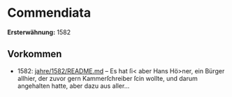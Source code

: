 # Commendiata

**Ersterwähnung:** 1582

## Vorkommen
- 1582: [jahre/1582/README.md](../jahre/1582/README.md) – Es hat ſi< aber Hans Hö>ner, ein Bürger allhier,
der zuvor gern Kammerſchreiber ſcin wollte, und darum
angehalten hatte, aber dazu aus aller...
